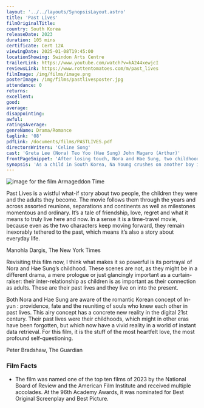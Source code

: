 ```yaml
---
layout: '../../layouts/SynopsisLayout.astro'
title: 'Past Lives'
filmOriginalTitle:
country: South Korea
releaseDate: 2023
duration: 105 mins
certificate: Cert 12A
viewingDate: 2025-01-08T19:45:00
locationShowing: Swindon Arts Centre
trailerLink: https://www.youtube.com/watch?v=kA244xewjcI
reviewsLink: https://www.rottentomatoes.com/m/past_lives
filmImage: /img/films/image.png
posterImage: /img/films/pastlivesposter.jpg
attendance: 0
returns:
excellent:
good:
average:
disappointing:
awful:
ratingsAverage:
genreName: Drama/Romance
taglink: '08'
pdfLink: /documents/films/PASTLIVES.pdf
directorsWriters: 'Celine Song'
cast: 'Greta Lee (Nora) Teo Yoo (Hae Sung) John Magaro (Arthur)'
frontPageSnippet: 'After losing touch, Nora and Hae Sung, two childhood classmates, wonder where destiny will push their friendship when they reunite as adults more than 20 years later.'
synopsis: 'As a child in South Korea, Na Young crushes on another boy in her class, Hae Sung.  Their relationship is just starting when her parents decide to move to Canada.  The two childhood friends drift apart as their lives move on in different countries.  Twelve years later, the pair reconnect over Facebook and they are soon waiting for each other’s regular calls…'
---
```


![image for the film Armageddon Time](/img/films/image.png)

Past Lives is a wistful what-if story about two people, the children they were and the adults they become. The movie follows them through the years and across assorted reunions, separations and continents as well as milestones momentous and ordinary. It’s a tale of friendship, love, regret and what it means to truly live here and now. In a sense it is a time-travel movie, because even as the two characters keep moving forward, they remain inexorably tethered to the past, which means it’s also a story about everyday life.

<div class="review__author review__author--review1"> 
Manohla Dargis, The New York Times
</div>

Revisiting this film now, I think what makes it so powerful is its portrayal of Nora and Hae Sung’s childhood. These scenes are not, as they might be in a different drama, a mere prologue or just glancingly important as a curtain-raiser: their inter-relationship as children is as important as their connection as adults. These are their past lives and they live on into the present.

Both Nora and Hae Sung are aware of the romantic Korean concept of In-yun : providence, fate and the reuniting of souls who knew each other in past lives. This airy concept has a concrete new reality in the digital 21st century. Their past lives were their childhoods, which might in other eras have been forgotten, but which now have a vivid reality in a world of instant data retrieval. For this film, it is the stuff of the most heartfelt love, the most profound self-questioning.

<div class="review__author"> 
Peter Bradshaw, The Guardian
</div>

### Film Facts

-   The film was named one of the top ten films of 2023 by the National Board of Review and the American Film Institute and received multiple accolades. At the 96th Academy Awards, it was nominated for Best Original Screenplay and Best Picture.
